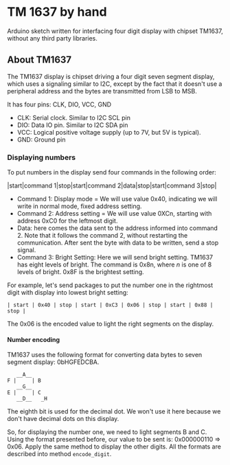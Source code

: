 # TM 1637 by hand

Arduino sketch written for interfacing four digit display with chipset TM1637,
without any third party libraries.

## About TM1637

The TM1637 display is chipset driving a four digit seven segment display, 
which uses a signaling similar to I2C, except by the fact that it 
doesn't use a peripheral address and the bytes are transmitted from LSB to MSB.

It has four pins: CLK, DIO, VCC, GND
- CLK: Serial clock. Similar to I2C SCL pin
- DIO: Data IO pin. Similar to I2C SDA pin
- VCC: Logical positive voltage supply (up to 7V, but 5V is typical).
- GND: Ground pin

### Displaying numbers

To put numbers in the display send four commands in the following order:

|start|command 1|stop|start|command 2|data|stop|start|command 3|stop|

- Command 1: Display mode = We will use value 0x40, indicating we will write in normal mode, fixed address setting.
- Command 2: Address setting = We will use value 0XCn, starting with address 0xC0 for the leftmost digit.
- Data: here comes the data sent to the address informed into command 2. Note that it follows the command 2, without restarting the communication. After sent the byte with data to be written, send a stop signal.
- Command 3: Bright Setting: Here we will send bright setting. TM1637 has eight levels of bright. The command is 0x8n, where _n_ is one of 8 levels of bright. 0x8F is the brightest setting.


For example, let's send packages to put the number one in the rightmost digit with display into lowest bright setting:
```
| start | 0x40 | stop | start | 0xC3 | 0x06 | stop | start | 0x88 | stop |
``` 
The 0x06 is the encoded value to light the right segments on the display.

#### Number encoding

TM1637 uses the following format for converting data bytes to seven segment display: 0bHGFEDCBA.
```
   __A__
F |     | B
   __G__
E |     | C
   __D__   _H

```
The eighth bit is used for the decimal dot. We won't use it here because we don't have decimal dots on this display.

So, for displaying the number one, we need to light segments B and C. Using the format presented before, our value to be sent is: 0x000000110 => 0x06. Apply the same method to display the other digits. All the formats are described into method `encode_digit`.
